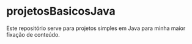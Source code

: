 # projetosBasicosJava
Este repositório serve para projetos simples em Java para minha maior fixação de conteúdo.

